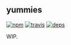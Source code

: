 ## yummies

[![npm](http://img.shields.io/npm/v/yummies.svg?style=flat-square)](https://www.npmjs.org/package/yummies)
[![travis](http://img.shields.io/travis/yummies/yummies.svg?style=flat-square)](https://travis-ci.org/yummies/yummies)
[![deps](http://img.shields.io/david/yummies/yummies.svg?style=flat-square)](https://david-dm.org/yummies/yummies)

WIP.
